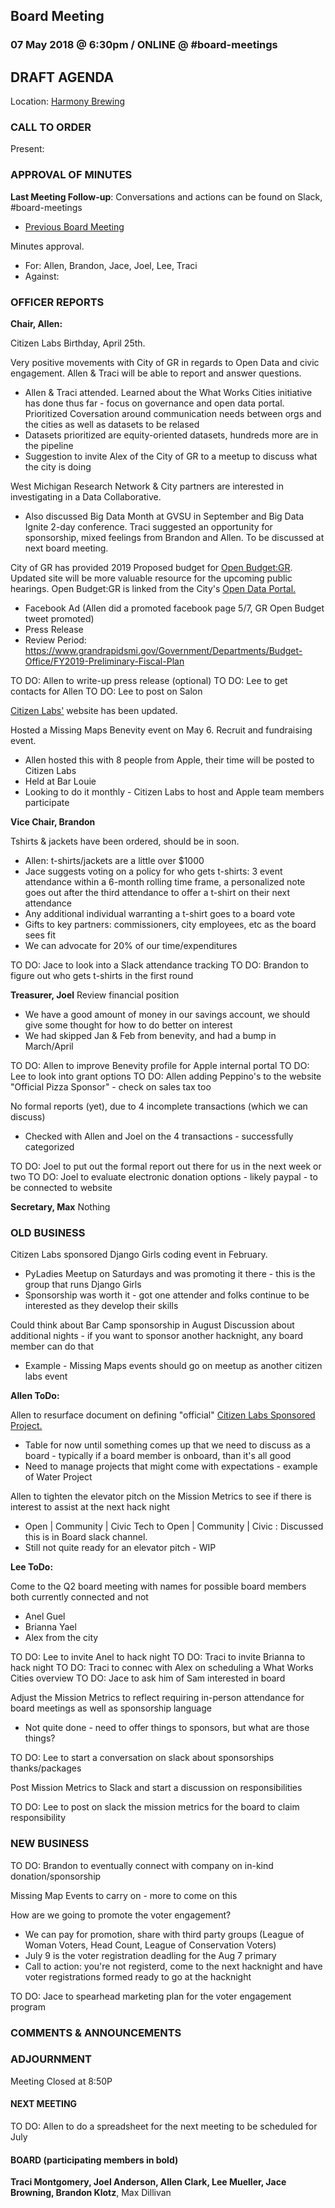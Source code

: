 ## Board Meeting
### 07 May 2018 @ 6:30pm / ONLINE @ #board-meetings

## DRAFT AGENDA

Location: [Harmony Brewing](https://harmonybeer.com/harmony-eastown/)

### CALL TO ORDER
Present:

### APPROVAL OF MINUTES
**Last Meeting Follow-up**: Conversations and actions can be found on Slack, #board-meetings
 - [Previous Board Meeting](https://github.com/citizenlabsgr/community/blob/master/governance/bd_minutes/201-010-24.md)

Minutes approval.
- For: Allen, Brandon, Jace, Joel, Lee, Traci
- Against:


### OFFICER REPORTS

**Chair, Allen:**

Citizen Labs Birthday, April 25th.

Very positive movements with City of GR in regards to Open Data and civic engagement. Allen & Traci will be able to report and answer questions.
- Allen & Traci attended. Learned about the What Works Cities initiative has done thus far - focus on governance and open data portal. Prioritized Coversation around communication needs between orgs and the cities as well as datasets to be relased
- Datasets prioritized are equity-oriented datasets, hundreds more are in the pipeline
- Suggestion to invite Alex of the City of GR to a meetup to discuss what the city is doing

West Michigan Research Network & City partners are interested in investigating in a Data Collaborative.
- Also discussed Big Data Month at GVSU in September and Big Data Ignite 2-day conference. Traci suggested an opportunity for sponsorship, mixed feelings from Brandon and Allen. To be discussed at next board meeting.

City of GR has provided 2019 Proposed budget for [Open Budget:GR](https://grbudget.citizenlabs.org). Updated site will be more valuable resource for the upcoming public hearings. Open Budget:GR is linked from the City's [Open Data Portal.](https://www.grandrapidsmi.gov/GRData)
- Facebook Ad (Allen did a promoted facebook page 5/7, GR Open Budget tweet promoted)
- Press Release
- Review Period: https://www.grandrapidsmi.gov/Government/Departments/Budget-Office/FY2019-Preliminary-Fiscal-Plan

TO DO: Allen to write-up press release (optional)
TO DO: Lee to get contacts for Allen
TO DO: Lee to post on Salon

[Citizen Labs'](https://citizenlabs.org) website has been updated.

Hosted a Missing Maps Benevity event on May 6. Recruit and fundraising event.
- Allen hosted this with 8 people from Apple, their time will be posted to Citizen Labs
- Held at Bar Louie
- Looking to do it monthly - Citizen Labs to host and Apple team members participate

**Vice Chair, Brandon**

Tshirts & jackets have been ordered, should be in soon.
- Allen: t-shirts/jackets are a little over $1000
- Jace suggests voting on a policy for who gets t-shirts: 3 event attendance within a 6-month rolling time frame, a personalized note goes out after the third attendance to offer a t-shirt on their next attendance
- Any additional individual warranting a t-shirt goes to a board vote
- Gifts to key partners: commissioners, city employees, etc as the board sees fit
- We can advocate for 20% of our time/expenditures

TO DO: Jace to look into a Slack attendance tracking
TO DO: Brandon to figure out who gets t-shirts in the first round

**Treasurer, Joel**
Review financial position
- We have a good amount of money in our savings account, we should give some thought for how to do better on interest
- We had skipped Jan & Feb from benevity, and had a bump in March/April

TO DO: Allen to improve Benevity profile for Apple internal portal
TO DO: Lee to look into grant options
TO DO: Allen adding Peppino's to the website "Official Pizza Sponsor" - check on sales tax too

No formal reports (yet), due to 4 incomplete transactions (which we can discuss)
- Checked with Allen and Joel on the 4 transactions - successfully categorized

TO DO: Joel to put out the formal report out there for us in the next week or two
TO DO: Joel to evaluate electronic donation options - likely paypal - to be connected to website

**Secretary, Max**
Nothing

### OLD BUSINESS

Citizen Labs sponsored Django Girls coding event in February.
- PyLadies Meetup on Saturdays and was promoting it there - this is the group that runs Django Girls
- Sponsorship was worth it - got one attender and folks continue to be interested as they develop their skills

Could think about Bar Camp sponsorship in August
Discussion about additional nights - if you want to sponsor another hacknight, any board member can do that
- Example - Missing Maps events should go on meetup as another citizen labs event

**Allen ToDo:**

Allen to resurface document on defining "official" [Citizen Labs Sponsored Project.](https://docs.google.com/document/d/1T5XhNmwdYvoqPLsxI8JUa19B4QVkqsksiCq1l15S_Mg/edit?usp=sharing)
- Table for now until something comes up that we need to discuss as a board - typically if a board member is onboard, than it's all good
- Need to manage projects that might come with expectations - example of Water Project

Allen to tighten the elevator pitch on the Mission Metrics to see if there is interest to assist at the next hack night
- Open | Community | Civic Tech to Open | Community | Civic : Discussed this is in Board slack channel.
- Still not quite ready for an elevator pitch - WIP

**Lee ToDo:**

Come to the Q2 board meeting with names for possible board members both currently connected and not
- Anel Guel
- Brianna Yael
- Alex from the city

TO DO: Lee to invite Anel to hack night
TO DO: Traci to invite Brianna to hack night
TO DO: Traci to connec with Alex on scheduling a What Works Cities overview
TO DO: Jace to ask him of Sam interested in board

Adjust the Mission Metrics to reflect requiring in-person attendance for board meetings as well as sponsorship language
- Not quite done - need to offer things to sponsors, but what are those things?

TO DO: Lee to start a conversation on slack about sponsorships thanks/packages

Post Mission Metrics to Slack and start a discussion on responsibilities

TO DO: Lee to post on slack the mission metrics for the board to claim responsibility

### NEW BUSINESS

TO DO: Brandon to eventually connect with company on in-kind donation/sponsorship

Missing Map Events to carry on - more to come on this

How are we going to promote the voter engagement?
- We can pay for promotion, share with third party groups (League of Woman Voters, Head Count, League of Conservation Voters)
- July 9 is the voter registration deadling for the Aug 7 primary
- Call to action: you're not registerd, come to the next hacknight and have voter registrations formed ready to go at the hacknight

TO DO: Jace to spearhead marketing plan for the voter engagement program

### COMMENTS & ANNOUNCEMENTS

### ADJOURNMENT

Meeting Closed at 8:50P

#### NEXT MEETING

TO DO: Allen to do a spreadsheet for the next meeting to be scheduled for July

#### BOARD (participating members in bold)
**Traci Montgomery, Joel Anderson, Allen Clark, Lee Mueller, Jace Browning, Brandon Klotz**, Max Dillivan
